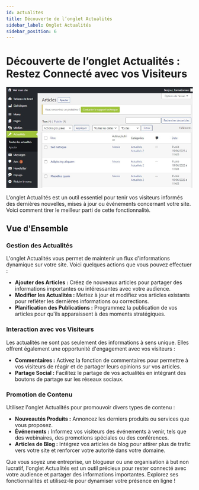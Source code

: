 ```yaml
---
id: actualites
title: Découverte de l’onglet Actualités
sidebar_label: Onglet Actualités
sidebar_position: 6
---
```


# Découverte de l’onglet Actualités : Restez Connecté avec vos Visiteurs

![Actualités](./img/12.jpg)

L’onglet Actualités est un outil essentiel pour tenir vos visiteurs informés des dernières nouvelles, mises à jour ou événements concernant votre site. Voici comment tirer le meilleur parti de cette fonctionnalité.

## Vue d'Ensemble

### Gestion des Actualités

L'onglet Actualités vous permet de maintenir un flux d'informations dynamique sur votre site. Voici quelques actions que vous pouvez effectuer :

- **Ajouter des Articles :** Créez de nouveaux articles pour partager des informations importantes ou intéressantes avec votre audience.
- **Modifier les Actualités :** Mettez à jour et modifiez vos articles existants pour refléter les dernières informations ou corrections.
- **Planification des Publications :** Programmez la publication de vos articles pour qu'ils apparaissent à des moments stratégiques.

### Interaction avec vos Visiteurs

Les actualités ne sont pas seulement des informations à sens unique. Elles offrent également une opportunité d'engagement avec vos visiteurs :

- **Commentaires :** Activez la fonction de commentaires pour permettre à vos visiteurs de réagir et de partager leurs opinions sur vos articles.
- **Partage Social :** Facilitez le partage de vos actualités en intégrant des boutons de partage sur les réseaux sociaux.

### Promotion de Contenu

Utilisez l'onglet Actualités pour promouvoir divers types de contenu :

- **Nouveautés Produits :** Annoncez les derniers produits ou services que vous proposez.
- **Événements :** Informez vos visiteurs des événements à venir, tels que des webinaires, des promotions spéciales ou des conférences.
- **Articles de Blog :** Intégrez vos articles de blog pour attirer plus de trafic vers votre site et renforcer votre autorité dans votre domaine.

Que vous soyez une entreprise, un blogueur ou une organisation à but non lucratif, l'onglet Actualités est un outil précieux pour rester connecté avec votre audience et partager des informations importantes. Explorez ses fonctionnalités et utilisez-le pour dynamiser votre présence en ligne !
